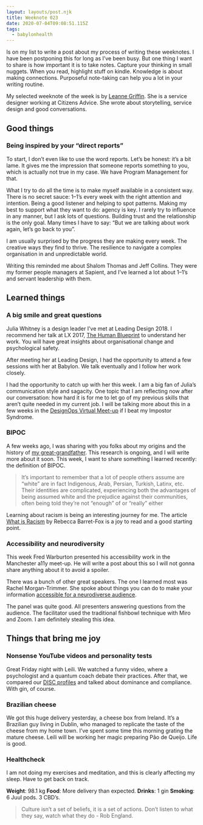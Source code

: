 ```yaml
---
layout: layouts/post.njk
title: Weeknote 023
date: 2020-07-04T09:08:51.115Z
tags:
  - babylonhealth
---
```

Is on my list to write a post about my process of writing these weeknotes. I have been postponing this for long as I’ve been busy. But one thing I want to share is how important it is to take notes. Capture your thinking in small nuggets. When you read, highlight stuff on kindle. Knowledge is about making connections. Purposeful note-taking can help you a lot in your writing routine.

My selected weeknote of the week is by [Leanne Griffin](https://medium.com/@leanne.m.griffin/weeknotes-1-5-june-6ea9ea418dae). She is a service designer working at Citizens Advice. She wrote about storytelling, service design and good conversations.

## Good things

### Being inspired by your “direct reports”

To start, I don’t even like to use the word reports. Let’s be honest: it’s a bit lame. It gives me the impression that someone reports something to you, which is actually not true in my case. We have Program Management for that.

What I try to do all the time is to make myself available in a consistent way. There is no secret sauce: 1–1’s every week with the right attention and intention. Being a good listener and helping to spot patterns. Making my best to support what they want to do: agency is key. I rarely try to influence in any manner, but I ask lots of questions. Building trust and the relationship is the only goal. Many times I have to say: “But we are talking about work again, let’s go back to you”.

I am usually surprised by the progress they are making every week. The creative ways they find to thrive. The resilience to navigate a complex organisation in and unpredictable world.

Writing this reminded me about Shalom Thomas and Jeff Collins. They were my former people managers at Sapient, and I’ve learned a lot about 1–1’s and servant leadership with them.

## Learned things

 
### A big smile and great questions
Julia Whitney is a design leader I’ve met at Leading Design 2018. I  recommend her talk at LX 2017, [The Human Blueprint](https://vimeo.com/215141773) to understand  her work. You will have great insights about organisational change and psychological safety.

After meeting her at Leading Design, I had the opportunity to attend a few sessions with her at Babylon. We talk eventually and I follow her work closely. 

I had the opportunity to catch up with her this week. I am a big fan of Julia’s communication style and sagacity. One topic that I am reflecting now after our conversation: how hard it is for me to let go of my previous skills that aren’t quite needed in my current job. I will be talking more about this in a few weeks in the [DesignOps Virtual Meet-up](https://www.eventbrite.co.uk/e/designops-virtual-meet-up-with-bt-capital-one-tickets-108683798166) if I beat my Impostor Syndrome.

### BIPOC

A few weeks ago, I was sharing with you folks about my origins and the history of [my great-grandfather](https://danielsouza.org/posts/weeknote_19/#heading-getting-to-know-about-my-origins). This research is ongoing, and I will write more about it soon. This week, I want to share something I learned recently: the definition of BIPOC.

> It’s important to remember that a lot of people others assume are “white” are in fact Indigenous, Arab, Persian, Turkish, Latinx, etc. Their identities are complicated, experiencing both the advantages of being assumed white and the prejudice against their communities, often being told they’re not “enough” of or “really” either

Learning about racism is being an interesting journey for me. The article [What is Racism](https://anygoodthing.com/2020/06/14/what-is-racism/) by Rebecca Barret-Fox is a joy to read and a good starting point. 

### Accessibility and neurodiversity

This week Fred Warburton presented his accessibility work in the Manchester a11y meet-up. He will write a post about this so I will not gonna share anything about it to avoid a spoiler.

There was a bunch of other great speakers. The one I learned most was Rachel Morgan-Trimmer. She spoke about things you can do to make your information [accessible for a neurodiverse audience](https://www.youtube.com/watch?v=7Tt_-gtUCgo&feature=youtu.be&t=1286/).

The panel was quite good. All presenters answering questions from the audience. The facilitator used the traditional fishbowl technique with Miro and Zoom. I am definitely stealing this idea. 

## Things that bring me joy

### Nonsense YouTube videos and personality tests

Great Friday night with Leili. We watched a funny video, where a psychologist and a quantum coach debate their practices. After that, we compared our [DISC profiles](https://www.123test.com/disc-personality-test/) and talked about dominance and compliance. With gin, of course.

### Brazilian cheese

We got this huge delivery yesterday, a cheese box from Ireland. It’s a Brazilian guy living in Dublin, who managed to replicate the taste of the cheese from my home town. I’ve spent some time this morning grating the mature cheese. Leili will be working her magic preparing Pão de Queijo. Life is good. 

### Healthcheck

I am not doing my exercises and meditation, and this is clearly affecting my sleep. Have to get back on track.

**Weight**: 98.1 kg
**Food**: More delivery than expected.
**Drinks**: 1 gin
**Smoking**: 6 Juul pods. 3 CBD’s.

>Culture isn’t a set of beliefs, it is a set of actions. Don’t listen to what they say, watch what they do - Rob England.